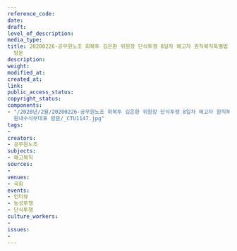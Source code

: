 ```yaml
---
reference_code: 
date: 
draft: 
level_of_description: 
media_type: 
title: 20200226-공무원노조 회복투 김은환 위원장 단식투쟁 8일차 해고자 원직복직특별법 2월 국회 제정 촉구 및 윤후덕 더불어민주당 원내수석부대표
  방문
description: 
weight: 
modified_at: 
created_at: 
link: 
public_access_status: 
copyright_status: 
components:
- "/2020년/2월/20200226-공무원노조 회복투 김은환 위원장 단식투쟁 8일차 해고자 원직복직특별법 2월 국회 제정 촉구 및 윤후덕 더불어민주당
  원내수석부대표 방문/_CTU1147.jpg"
tags:
- 
creators:
- 공무원노조
subjects:
- 해고복직
sources:
- 
venues:
- 국회
events:
- 인터뷰
- 농성투쟁
- 단식투쟁
culture_workers:
- 
issues:
- 
---
```

